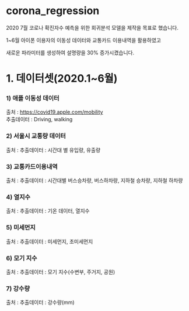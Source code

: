 # corona_regression

2020 7월 코로나 확진자수 예측을 위한 회귀분석 모델을 제작을 목표로 했습니다.

1~6월 아이폰 이용자의 이동성 데이터와 교통카드 이용내역을 활용하였고

새로운 파라미터를 생성하여 설명량을 30% 증가시켰습니다.

# 1. 데이터셋(2020.1~6월)

### 1) 애플 이동성 데이터
출처 : https://covid19.apple.com/mobility \
추출데이터 : Driving, walking

### 2) 서울시 교통량 데이터
출처 : 
추출데이터 : 시간대 별 유입량, 유출량


### 3) 교통카드이용내역
출처 : 
추출데이터 : 시간대별 버스승차량, 버스하차량, 지하철 승차량, 지하철 하차량

### 4) 열지수
출처 : 
추출데이터 : 기온 데이터, 열지수

### 5) 미세먼지
출처 : 
추출데이터 : 미세먼지, 초미세먼지

### 6) 모기 지수
출처 : 
추출데이터 : 모기 지수(수변부, 주거지, 공원)

### 7) 강수량
출처 : 
추출데이터 : 강수량(mm)



